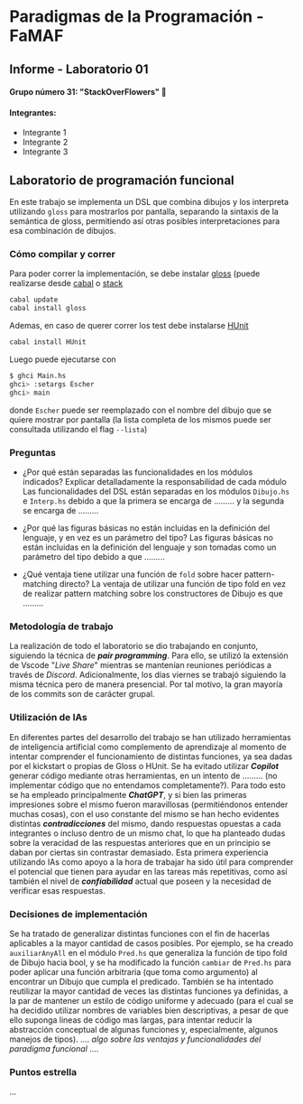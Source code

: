 # Paradigmas de la Programación - FaMAF

## **Informe - Laboratorio 01**

#### Grupo número 31: "StackOverFlowers" 🌻

#### Integrantes:

- Integrante 1
- Integrante 2
- Integrante 3

## Laboratorio de programación funcional

En este trabajo se implementa un DSL que combina dibujos y los interpreta utilizando `gloss` para mostrarlos por pantalla, separando la sintaxis de la semántica de gloss, permitiendo así otras posibles interpretaciones para esa combinación de dibujos.

### Cómo compilar y correr

Para poder correr la implementación, se debe instalar [gloss](https://hackage.haskell.org/package/gloss) (puede realizarse desde [cabal](https://www.haskell.org/cabal/) o [stack](https://docs.haskellstack.org/en/stable/)

```bash
cabal update
cabal install gloss
```

Ademas, en caso de querer correr los test debe instalarse [HUnit](https://hackage.haskell.org/package/HUnit)

```bash
cabal install HUnit
```

Luego puede ejecutarse con

```bash
$ ghci Main.hs
ghci> :setargs Escher
ghci> main
```

donde `Escher` puede ser reemplazado con el nombre del dibujo que se quiere mostrar por pantalla (la lista completa de los mismos puede ser consultada utilizando el flag `--lista`)

### Preguntas

- ¿Por qué están separadas las funcionalidades en los módulos indicados? Explicar detalladamente la responsabilidad de cada módulo
Las funcionalidades del DSL están separadas en los módulos `Dibujo.hs` e `Interp.hs` debido a que la primera se encarga de ......... y la segunda se encarga de .........

- ¿Por qué las figuras básicas no están incluidas en la definición del lenguaje, y en vez es un parámetro del tipo?
Las figuras básicas no están incluidas en la definición del lenguaje y son tomadas como un parámetro del tipo debido a que .........

- ¿Qué ventaja tiene utilizar una función de `fold` sobre hacer pattern-matching directo?
La ventaja de utilizar una función de tipo fold en vez de realizar pattern matching sobre los constructores de Dibujo es que .........

### Metodología de trabajo

La realización de todo el laboratorio se dio trabajando en conjunto, siguiendo la técnica de _**pair programming**_. Para ello, se utilizó la extensión de Vscode "_Live Share_" mientras se mantenían reuniones periódicas a través de _Discord_. Adicionalmente, los días viernes se trabajó siguiendo la misma técnica pero de manera presencial. Por tal motivo, la gran mayoría de los commits son de carácter grupal.

### Utilización de IAs

En diferentes partes del desarrollo del trabajo se han utilizado herramientas de inteligencia artificial como complemento de aprendizaje al momento de intentar comprender el funcionamiento de distintas funciones, ya sea dadas por el kickstart o propias de Gloss o HUnit. Se ha evitado utilizar _**Copilot**_ generar código mediante otras herramientas, en un intento de ......... (no implementar código que no entendamos completamente?). Para todo esto se ha empleado principalmente _**ChatGPT**_, y si bien las primeras impresiones sobre el mismo fueron maravillosas (permitiéndonos entender muchas cosas), con el uso constante del mismo se han hecho evidentes distintas _**contradicciones**_ del mismo, dando respuestas opuestas a cada integrantes o incluso dentro de un mismo chat, lo que ha planteado dudas sobre la veracidad de las respuestas anteriores que en un principio se daban por ciertas sin contrastar demasiado. Esta primera experiencia utilizando IAs como apoyo a la hora de trabajar ha sido útil para comprender el potencial que tienen para ayudar en las tareas más repetitivas, como así también el nivel de _**confiabilidad**_ actual que poseen y la necesidad de verificar esas respuestas.

### Decisiones de implementación

Se ha tratado de generalizar distintas funciones con el fin de hacerlas aplicables a la mayor cantidad de casos posibles. Por ejemplo, se ha creado `auxiliarAnyAll` en el módulo `Pred.hs` que generaliza la función de tipo fold de Dibujo hacia bool, y se ha modificado la función `cambiar` de `Pred.hs` para poder aplicar una función arbitraria (que toma como argumento) al encontrar un Dibujo que cumpla el predicado. También se ha intentado reutilizar la mayor cantidad de veces las distintas funciones ya definidas, a la par de mantener un estilo de código uniforme y adecuado (para el cual se ha decidido utilizar nombres de variables bien descriptivas, a pesar de que ello suponga lineas de código mas largas, para intentar reducir la abstracción conceptual de algunas funciones y, especialmente, algunos manejos de tipos).
....
_algo sobre las ventajas y funcionalidades del paradigma funcional_
....

### Puntos estrella

...
